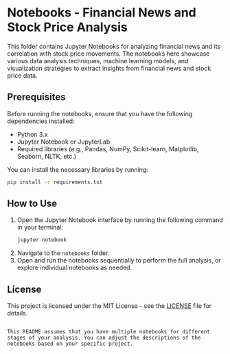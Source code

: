 # Notebooks - Financial News and Stock Price Analysis

This folder contains Jupyter Notebooks for analyzing financial news and its correlation with stock price movements. The notebooks here showcase various data analysis techniques, machine learning models, and visualization strategies to extract insights from financial news and stock price data.


## Prerequisites

Before running the notebooks, ensure that you have the following dependencies installed:

- Python 3.x
- Jupyter Notebook or JupyterLab
- Required libraries (e.g., Pandas, NumPy, Scikit-learn, Matplotlib, Seaborn, NLTK, etc.)

You can install the necessary libraries by running:

```bash
pip install -r requirements.txt
```

## How to Use

1. Open the Jupyter Notebook interface by running the following command in your terminal:
   ```bash
   jupyter notebook
   ```
2. Navigate to the `notebooks` folder.
3. Open and run the notebooks sequentially to perform the full analysis, or explore individual notebooks as needed.

## License

This project is licensed under the MIT License - see the [LICENSE](../LICENSE) file for details.
```

This README assumes that you have multiple notebooks for different stages of your analysis. You can adjust the descriptions of the notebooks based on your specific project.
